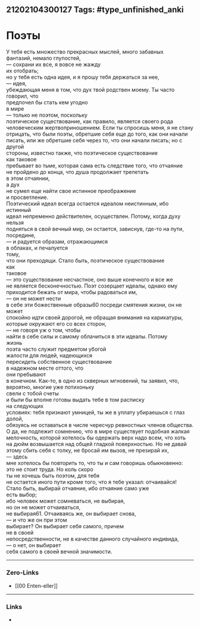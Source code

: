 21202104300127
Tags: #type_unfinished_anki 
---
# Поэты

У тебя есть множество прекрасных мыслей, много забавных <br>фантазий, немало глупостей, <br>— сохрани их все, я вовсе не жажду <br>их отобрать; <br>но у тебя есть одна идея, и я прошу тебя держаться за нее, <br>— идея, <br>убеждающая меня в том, что дух твой родствен моему. Ты часто говорил, что <br>предпочел бы стать кем угодно <br>в мире <br>— только не поэтом, поскольку <br>поэтическое существование, как правило, является своего рода <br>человеческим жертвоприношением. Если ты спросишь меня, я не стану <br>отрицать, что были поэты, обретшие себя еще до того, как они начали <br>писать, или же обретшие себя через то, что они начали писать; но с другой <br>стороны, известно также, что поэтическое существование <br>как таковое <br>пребывает во тьме, которая сама есть следствие того, что отчаяние <br>не пройдено до конца, что душа продолжает трепетать <br>в этом отчаянии, <br>а дух <br>не сумел еще найти свое истинное преображение <br>и просветление. <br>Поэтический идеал всегда остается идеалом неистинным, ибо истинный <br>идеал непременно действителен, осуществлен. Потому, когда духу <br>нельзя <br>подняться в свой вечный мир, он остается, зависнув, где-то на пути, <br>посредине, <br>— и радуется образам, отражающимся <br>в облаках, и печалуется <br>тому, <br>что они преходящи. Стало быть, поэтическое существование <br>как <br>таковое <br>— это существование несчастное, оно выше конечного и все же <br>не является бесконечностью. Поэт созерцает идеалы, однако ему <br>приходится бежать от мира, чтобы радоваться им, <br>— он не может нести <br>в себе эти божественные образы60 посреди смятения жизни, он не может <br>спокойно идти своей дорогой, не обращая внимания на карикатуры, <br>которые окружают его со всех сторон, <br>— не говоря уж о том, чтобы <br>найти в себе силы и самому облачиться в эти идеалы. Потому <br>жизнь <br>поэта часто служит предметом убогой <br>жалости для людей, надеющихся <br>пересидеть собственное существование <br>в надежном месте оттого, что <br>они пребывают <br>в конечном. Как-то, в одно из скверных мгновений, ты заявил, что, вероятно, многие уже потихоньку <br>свели с тобой счеты <br>и были бы вполне готовы выдать тебе в том расписку <br>на следующих <br>условиях: тебя признают умницей, ты же в уплату убираешься с глаз долой, <br>обязуясь не оставаться в числе чересчур ревностных членов общества. <br>О да, не подлежит сомнению, что в мире существует подобная жалкая <br>мелочность, которой хотелось бы одержать верх надо всем, что хоть <br>на дюйм возвышается над общей гладкой поверхностью. Но не давай <br>этому сбить себя с толку, не бросай им вызов, не презирай их, <br>— здесь <br>мне хотелось бы повторить то, что ты и сам говоришь обыкновенно: <br>это не стоит труда. Но коль скоро <br>ты не хочешь быть поэтом, для тебя <br>не остается иного пути кроме того, что я тебе указал: отчаивайся! <br>Стало быть, выбирай отчаяние, ибо отчаяние само уже <br>есть выбор; <br>ибо человек может сомневаться, не выбирая, <br>но он не может отчаиваться, <br>не выбирая61. Отчаиваясь же, он выбирает снова, <br>— и что же он при этом <br>выбирает? Он выбирает себя самого, причем <br>не в своей <br>непосредственности, не в качестве данного случайного индивида, <br>— о нет, он выбирает <br>себя самого в своей вечной значимости.

---
### Zero-Links
- [[00 Enten-eller]]
---
### Links
-